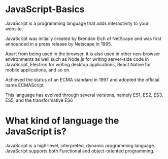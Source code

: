 # JavaScript-Basics

  JavaScript is a programming language that adds interactivity to your website.
  
  JavaScript was initially created by Brendan Eich of NetScape and was first announced in a press release by Netscape in 1995.
  
  Apart from being used in the browser, it is also used in other non-browser environments as well such as Node.js for writing server-side code in JavaScript, Electron for writing desktop applications, React Native for mobile applications, and so on.
  
  Achieved the status of an ECMA standard in 1997 and adopted the official name ECMAScript.

  This language has evolved through several versions, namely ES1, ES2, ES3, ES5, and the transformative ES6

# What kind of language the JavaScript is?

  JavaScript is a high-level, interpreted, dynamic programming language.
  JavaScript supports both Functional and object-oriented programming. 
